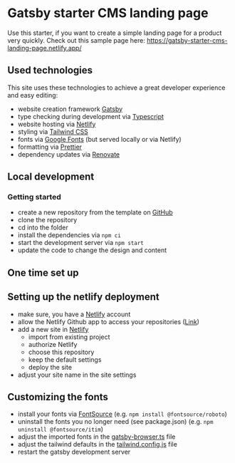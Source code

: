 # Gatsby starter CMS landing page

Use this starter, if you want to create a simple landing page for a product very quickly. Check out this sample page here: https://gatsby-starter-cms-landing-page.netlify.app/

## Used technologies

This site uses these technologies to achieve a great developer experience and easy editing:

- website creation framework [Gatsby](https://www.gatsbyjs.com/)
- type checking during development via [Typescript](https://www.typescriptlang.org/)
- website hosting via [Netlify](https://www.netlify.com/)
- styling via [Tailwind CSS](https://tailwindcss.com/)
- fonts via [Google Fonts](https://fonts.google.com/) (but served locally or via Netlify)
- formatting via [Prettier](https://prettier.io/)
- dependency updates via [Renovate](https://github.com/renovatebot/renovate)

## Local development

### Getting started

- create a new repository from the template on [GitHub](https://github.com/pascalbe-dev/gatsby-starter-cms-landing-page)
- clone the repository
- cd into the folder
- install the dependencies via `npm ci`
- start the development server via `npm start`
- update the code to change the design and content

## One time set up

## Setting up the netlify deployment

- make sure, you have a [Netlify](https://app.netlify.com/login) account
- allow the Netlify Github app to access your repositories ([Link](https://github.com/apps/netlify/installations/new))
- add a new site in [Netlify](https://app.netlify.com/)
  - import from existing project
  - authorize Netlify
  - choose this repository
  - keep the default settings
  - deploy the site
- adjust your site name in the site settings

## Customizing the fonts

- install your fonts via [FontSource](https://fontsource.org/) (e.g. `npm install @fontsource/roboto`)
- uninstall the fonts you no longer need (see package.json) (e.g. `npm uninstall @fontsource/itim`)
- adjust the imported fonts in the [gatsby-browser.ts](gatsby-browser.ts) file
- adjust the tailwind defaults in the [tailwind.config.js](tailwind.config.js) file
- restart the gatsby development server
